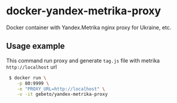 # docker-yandex-metrika-proxy
Docker container with Yandex.Metrika nginx proxy for Ukraine, etc.


## Usage example
This command run proxy and generate `tag.js` file with metrika `http://localhost` url
```sh
 $ docker run \
 	-p 80:9999 \
 	-e "PROXY_URL=http://localhost" \
 	-v -it gebeto/yandex-metrika-proxy
```